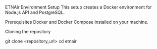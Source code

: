 ETNAir Environment Setup This setup creates a Docker environment for Node.js API and PostgreSQL.

Prerequisites Docker and Docker Compose installed on your machine.

Cloning the repository

git clone <repository_url>
cd etnair

